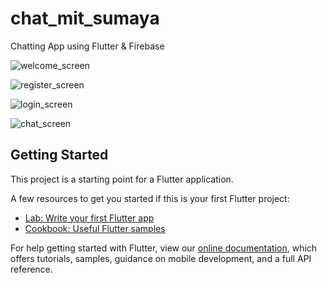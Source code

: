 # chat_mit_sumaya

Chatting App using Flutter & Firebase

![welcome_screen](https://user-images.githubusercontent.com/52631071/206267356-56211051-5bf1-469f-b036-1c4f4f81d017.PNG)


![register_screen](https://user-images.githubusercontent.com/52631071/206267379-be827e2d-247a-4f77-8a0c-bc574a8b370d.PNG)


![login_screen](https://user-images.githubusercontent.com/52631071/206267401-027451e3-7df6-4db7-bac6-317704ab3c25.PNG)


![chat_screen](https://user-images.githubusercontent.com/52631071/206267418-c6d737f2-33a7-4d31-b9f1-eb8aea056f63.PNG)


## Getting Started

This project is a starting point for a Flutter application.

A few resources to get you started if this is your first Flutter project:

- [Lab: Write your first Flutter app](https://flutter.dev/docs/get-started/codelab)
- [Cookbook: Useful Flutter samples](https://flutter.dev/docs/cookbook)

For help getting started with Flutter, view our
[online documentation](https://flutter.dev/docs), which offers tutorials,
samples, guidance on mobile development, and a full API reference.
